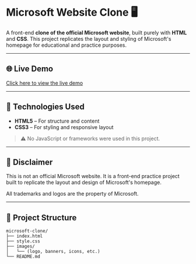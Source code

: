 # Microsoft Website Clone 🖥️

A front-end **clone of the official Microsoft website**, built purely with **HTML** and **CSS**. This project replicates the layout and styling of Microsoft's homepage for educational and practice purposes.

---

## 🌐 Live Demo

[Click here to view the live demo](https://microwebapp.netlify.app/)  

---

## 🧰 Technologies Used

- **HTML5** – For structure and content  
- **CSS3** – For styling and responsive layout

> ⚠️ No JavaScript or frameworks were used in this project.

---
## 📌 Disclaimer
This is not an official Microsoft website.
It is a front-end practice project built to replicate the layout and design of Microsoft's homepage.

All trademarks and logos are the property of Microsoft.

---
## 📂 Project Structure

```plaintext
microsoft-clone/
├── index.html
├── style.css
├── images/
│   └── (logo, banners, icons, etc.)
└── README.md
